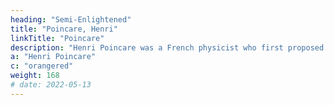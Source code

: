 ```yaml
---
heading: "Semi-Enlightened"
title: "Poincare, Henri"
linkTitle: "Poincare"
description: "Henri Poincare was a French physicist who first proposed gravitational waves"
a: "Henri Poincare"
c: "orangered"
weight: 168
# date: 2022-05-13
---
```


